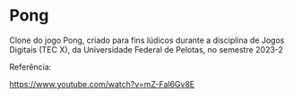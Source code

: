 # Pong

Clone do jogo Pong, criado para fins lúdicos durante a disciplina de Jogos Digitais (TEC X), da Universidade Federal de Pelotas, no semestre 2023-2

Referência:

https://www.youtube.com/watch?v=mZ-Fal6Gv8E
